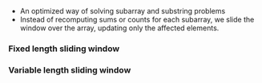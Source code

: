 ##

* An optimized way of solving subarray and substring problems
*  Instead of recomputing sums or counts for each subarray, we slide the window over the array, updating only the affected elements.

### Fixed length sliding window


### Variable length sliding window

